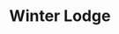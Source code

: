 ---
layout: product
product_id: 1419074404414
id: 1419074404414
title: Winter Lodge
body_html: >-
  <p>Taken on Mt. Seymour in March of 2017.</p>

  <p>During our work snowshoe trip, we passed this beautiful cabin at the top of the mountain. It was blue hour after the sun had set during a big snowstorm it was like we were surrounded by this ambient environment light.</p>

  <p> </p>
vendor: Connell McCarthy
product_type: Posters, Prints, & Visual Artwork
created_at: 2018-08-22T20:00:34-04:00
handle: winter-lodge
updated_at: 2022-06-27T13:52:00-04:00
published_at: 2018-08-22T19:38:24-04:00
template_suffix: ""
status: active
published_scope: global
tags: Batch 01, cabin, Print, snow, winter
admin_graphql_api_id: gid://shopify/Product/1419074404414
variants:
  - id: 39577262456894
    product_id: 1419074404414
    title: 8x10” / Full Colour
    price: "35.00"
    sku: CM-PP-B1-20-XXS-FC
    position: 1
    inventory_policy: continue
    compare_at_price: null
    fulfillment_service: manual
    inventory_management: shopify
    option1: 8x10”
    option2: Full Colour
    option3: null
    created_at: 2021-09-01T15:52:15-04:00
    updated_at: 2022-02-07T16:28:01-05:00
    taxable: true
    barcode: ""
    grams: 208
    image_id: 6198890823742
    weight: 0.208
    weight_unit: kg
    inventory_item_id: 41671703101502
    inventory_quantity: 100
    old_inventory_quantity: 100
    requires_shipping: true
    admin_graphql_api_id: gid://shopify/ProductVariant/39577262456894
  - id: 39577262489662
    product_id: 1419074404414
    title: 8x10” / Black & White
    price: "35.00"
    sku: CM-PP-B1-20-XXS-BW
    position: 2
    inventory_policy: continue
    compare_at_price: null
    fulfillment_service: manual
    inventory_management: shopify
    option1: 8x10”
    option2: Black & White
    option3: null
    created_at: 2021-09-01T15:52:15-04:00
    updated_at: 2022-02-07T16:28:02-05:00
    taxable: true
    barcode: ""
    grams: 208
    image_id: 6198890790974
    weight: 0.208
    weight_unit: kg
    inventory_item_id: 41671703134270
    inventory_quantity: 100
    old_inventory_quantity: 100
    requires_shipping: true
    admin_graphql_api_id: gid://shopify/ProductVariant/39577262489662
  - id: 39577262522430
    product_id: 1419074404414
    title: 8.5x11” / Full Colour
    price: "35.00"
    sku: CM-PP-B1-20-XS-FC
    position: 3
    inventory_policy: continue
    compare_at_price: null
    fulfillment_service: manual
    inventory_management: shopify
    option1: 8.5x11”
    option2: Full Colour
    option3: null
    created_at: 2021-09-01T15:52:15-04:00
    updated_at: 2022-02-07T16:28:01-05:00
    taxable: true
    barcode: ""
    grams: 208
    image_id: 6198890823742
    weight: 0.208
    weight_unit: kg
    inventory_item_id: 41671703167038
    inventory_quantity: 100
    old_inventory_quantity: 100
    requires_shipping: true
    admin_graphql_api_id: gid://shopify/ProductVariant/39577262522430
  - id: 39577262555198
    product_id: 1419074404414
    title: 8.5x11” / Black & White
    price: "35.00"
    sku: CM-PP-B1-20-XS-BW
    position: 4
    inventory_policy: continue
    compare_at_price: null
    fulfillment_service: manual
    inventory_management: shopify
    option1: 8.5x11”
    option2: Black & White
    option3: null
    created_at: 2021-09-01T15:52:15-04:00
    updated_at: 2022-02-07T16:28:02-05:00
    taxable: true
    barcode: ""
    grams: 208
    image_id: 6198890790974
    weight: 0.208
    weight_unit: kg
    inventory_item_id: 41671703199806
    inventory_quantity: 100
    old_inventory_quantity: 100
    requires_shipping: true
    admin_graphql_api_id: gid://shopify/ProductVariant/39577262555198
  - id: 39577262587966
    product_id: 1419074404414
    title: 13x19” / Full Colour
    price: "40.00"
    sku: CM-PP-B1-20-S-FC
    position: 5
    inventory_policy: continue
    compare_at_price: null
    fulfillment_service: manual
    inventory_management: shopify
    option1: 13x19”
    option2: Full Colour
    option3: null
    created_at: 2021-09-01T15:52:15-04:00
    updated_at: 2022-02-07T16:28:01-05:00
    taxable: true
    barcode: ""
    grams: 208
    image_id: 6198890823742
    weight: 0.208
    weight_unit: kg
    inventory_item_id: 41671703232574
    inventory_quantity: 100
    old_inventory_quantity: 100
    requires_shipping: true
    admin_graphql_api_id: gid://shopify/ProductVariant/39577262587966
  - id: 39577262620734
    product_id: 1419074404414
    title: 13x19” / Black & White
    price: "40.00"
    sku: CM-PP-B1-20-S-BW
    position: 6
    inventory_policy: continue
    compare_at_price: null
    fulfillment_service: manual
    inventory_management: shopify
    option1: 13x19”
    option2: Black & White
    option3: null
    created_at: 2021-09-01T15:52:15-04:00
    updated_at: 2022-02-07T16:28:01-05:00
    taxable: true
    barcode: ""
    grams: 208
    image_id: 6198890790974
    weight: 0.208
    weight_unit: kg
    inventory_item_id: 41671703265342
    inventory_quantity: 100
    old_inventory_quantity: 100
    requires_shipping: true
    admin_graphql_api_id: gid://shopify/ProductVariant/39577262620734
  - id: 39577262653502
    product_id: 1419074404414
    title: 16x20” / Full Colour
    price: "50.00"
    sku: CM-PP-B1-20-M-FC
    position: 7
    inventory_policy: continue
    compare_at_price: null
    fulfillment_service: manual
    inventory_management: shopify
    option1: 16x20”
    option2: Full Colour
    option3: null
    created_at: 2021-09-01T15:52:15-04:00
    updated_at: 2022-02-07T16:28:05-05:00
    taxable: true
    barcode: ""
    grams: 208
    image_id: 6198890823742
    weight: 0.208
    weight_unit: kg
    inventory_item_id: 41671703298110
    inventory_quantity: 100
    old_inventory_quantity: 100
    requires_shipping: true
    admin_graphql_api_id: gid://shopify/ProductVariant/39577262653502
  - id: 39577262686270
    product_id: 1419074404414
    title: 16x20” / Black & White
    price: "50.00"
    sku: CM-PP-B1-20-M-BW
    position: 8
    inventory_policy: continue
    compare_at_price: null
    fulfillment_service: manual
    inventory_management: shopify
    option1: 16x20”
    option2: Black & White
    option3: null
    created_at: 2021-09-01T15:52:15-04:00
    updated_at: 2022-02-07T16:28:06-05:00
    taxable: true
    barcode: ""
    grams: 208
    image_id: 6198890790974
    weight: 0.208
    weight_unit: kg
    inventory_item_id: 41671703330878
    inventory_quantity: 100
    old_inventory_quantity: 100
    requires_shipping: true
    admin_graphql_api_id: gid://shopify/ProductVariant/39577262686270
  - id: 39577262719038
    product_id: 1419074404414
    title: 20x24” / Full Colour
    price: "60.00"
    sku: CM-PP-B1-20-L-FC
    position: 9
    inventory_policy: continue
    compare_at_price: null
    fulfillment_service: manual
    inventory_management: shopify
    option1: 20x24”
    option2: Full Colour
    option3: null
    created_at: 2021-09-01T15:52:15-04:00
    updated_at: 2022-02-07T16:28:05-05:00
    taxable: true
    barcode: ""
    grams: 208
    image_id: 6198890823742
    weight: 0.208
    weight_unit: kg
    inventory_item_id: 41671703363646
    inventory_quantity: 100
    old_inventory_quantity: 100
    requires_shipping: true
    admin_graphql_api_id: gid://shopify/ProductVariant/39577262719038
  - id: 39577262751806
    product_id: 1419074404414
    title: 20x24” / Black & White
    price: "60.00"
    sku: CM-PP-B1-20-L-BW
    position: 10
    inventory_policy: continue
    compare_at_price: null
    fulfillment_service: manual
    inventory_management: shopify
    option1: 20x24”
    option2: Black & White
    option3: null
    created_at: 2021-09-01T15:52:15-04:00
    updated_at: 2022-02-07T16:28:10-05:00
    taxable: true
    barcode: ""
    grams: 208
    image_id: 6198890790974
    weight: 0.208
    weight_unit: kg
    inventory_item_id: 41671703396414
    inventory_quantity: 100
    old_inventory_quantity: 100
    requires_shipping: true
    admin_graphql_api_id: gid://shopify/ProductVariant/39577262751806
  - id: 39577262784574
    product_id: 1419074404414
    title: 20x30” / Full Colour
    price: "70.00"
    sku: CM-PP-B1-20-XL-FC
    position: 11
    inventory_policy: continue
    compare_at_price: null
    fulfillment_service: manual
    inventory_management: shopify
    option1: 20x30”
    option2: Full Colour
    option3: null
    created_at: 2021-09-01T15:52:15-04:00
    updated_at: 2022-02-07T16:28:10-05:00
    taxable: true
    barcode: ""
    grams: 208
    image_id: 6198890823742
    weight: 0.208
    weight_unit: kg
    inventory_item_id: 41671703429182
    inventory_quantity: 100
    old_inventory_quantity: 100
    requires_shipping: true
    admin_graphql_api_id: gid://shopify/ProductVariant/39577262784574
  - id: 39577262817342
    product_id: 1419074404414
    title: 20x30” / Black & White
    price: "70.00"
    sku: CM-PP-B1-20-XL-BW
    position: 12
    inventory_policy: continue
    compare_at_price: null
    fulfillment_service: manual
    inventory_management: shopify
    option1: 20x30”
    option2: Black & White
    option3: null
    created_at: 2021-09-01T15:52:15-04:00
    updated_at: 2022-02-07T16:28:10-05:00
    taxable: true
    barcode: ""
    grams: 208
    image_id: 6198890790974
    weight: 0.208
    weight_unit: kg
    inventory_item_id: 41671703461950
    inventory_quantity: 100
    old_inventory_quantity: 100
    requires_shipping: true
    admin_graphql_api_id: gid://shopify/ProductVariant/39577262817342
  - id: 39577262850110
    product_id: 1419074404414
    title: 24x36” / Full Colour
    price: "90.00"
    sku: CM-PP-B1-20-XXL-FC
    position: 13
    inventory_policy: continue
    compare_at_price: null
    fulfillment_service: manual
    inventory_management: shopify
    option1: 24x36”
    option2: Full Colour
    option3: null
    created_at: 2021-09-01T15:52:15-04:00
    updated_at: 2022-02-07T16:28:10-05:00
    taxable: true
    barcode: ""
    grams: 208
    image_id: 6198890823742
    weight: 0.208
    weight_unit: kg
    inventory_item_id: 41671703494718
    inventory_quantity: 100
    old_inventory_quantity: 100
    requires_shipping: true
    admin_graphql_api_id: gid://shopify/ProductVariant/39577262850110
  - id: 39577262882878
    product_id: 1419074404414
    title: 24x36” / Black & White
    price: "90.00"
    sku: CM-PP-B1-20-XXL-BW
    position: 14
    inventory_policy: continue
    compare_at_price: null
    fulfillment_service: manual
    inventory_management: shopify
    option1: 24x36”
    option2: Black & White
    option3: null
    created_at: 2021-09-01T15:52:15-04:00
    updated_at: 2022-02-07T16:28:16-05:00
    taxable: true
    barcode: ""
    grams: 208
    image_id: 6198890790974
    weight: 0.208
    weight_unit: kg
    inventory_item_id: 41671703527486
    inventory_quantity: 100
    old_inventory_quantity: 100
    requires_shipping: true
    admin_graphql_api_id: gid://shopify/ProductVariant/39577262882878
  - id: 39577262915646
    product_id: 1419074404414
    title: 30x40” / Full Colour
    price: "100.00"
    sku: CM-PP-B1-20-XXXL-FC
    position: 15
    inventory_policy: continue
    compare_at_price: null
    fulfillment_service: manual
    inventory_management: shopify
    option1: 30x40”
    option2: Full Colour
    option3: null
    created_at: 2021-09-01T15:52:15-04:00
    updated_at: 2022-02-07T16:28:15-05:00
    taxable: true
    barcode: ""
    grams: 208
    image_id: 6198890823742
    weight: 0.208
    weight_unit: kg
    inventory_item_id: 41671703560254
    inventory_quantity: 100
    old_inventory_quantity: 100
    requires_shipping: true
    admin_graphql_api_id: gid://shopify/ProductVariant/39577262915646
  - id: 39577262948414
    product_id: 1419074404414
    title: 30x40” / Black & White
    price: "100.00"
    sku: CM-PP-B1-20-XXXL-BW
    position: 16
    inventory_policy: continue
    compare_at_price: null
    fulfillment_service: manual
    inventory_management: shopify
    option1: 30x40”
    option2: Black & White
    option3: null
    created_at: 2021-09-01T15:52:15-04:00
    updated_at: 2022-02-07T16:28:15-05:00
    taxable: true
    barcode: ""
    grams: 208
    image_id: 6198890790974
    weight: 0.208
    weight_unit: kg
    inventory_item_id: 41671703593022
    inventory_quantity: 100
    old_inventory_quantity: 100
    requires_shipping: true
    admin_graphql_api_id: gid://shopify/ProductVariant/39577262948414
options:
  - id: 1948216688702
    product_id: 1419074404414
    name: Size
    position: 1
    values:
      - 8x10”
      - 8.5x11”
      - 13x19”
      - 16x20”
      - 20x24”
      - 20x30”
      - 24x36”
      - 30x40”
  - id: 8590094172222
    product_id: 1419074404414
    name: Color
    position: 2
    values:
      - Full Colour
      - Black & White
images:
  - id: 6198890823742
    product_id: 1419074404414
    position: 1
    created_at: 2019-03-04T20:02:07-05:00
    updated_at: 2019-10-20T18:44:16-04:00
    alt: null
    width: 1000
    height: 1500
    src: https://cdn.shopify.com/s/files/1/1624/2355/products/CM---Winter-Lodge-_Product-Mockup-2019.jpg?v=1571611456
    variant_ids:
      - 39577262456894
      - 39577262522430
      - 39577262587966
      - 39577262653502
      - 39577262719038
      - 39577262784574
      - 39577262850110
      - 39577262915646
    admin_graphql_api_id: gid://shopify/ProductImage/6198890823742
  - id: 6198890790974
    product_id: 1419074404414
    position: 2
    created_at: 2019-03-04T20:02:06-05:00
    updated_at: 2019-10-20T18:44:16-04:00
    alt: null
    width: 1000
    height: 1500
    src: https://cdn.shopify.com/s/files/1/1624/2355/products/CM---Winter-Lodge-_Product-Mockup-2019_-B_W.jpg?v=1571611456
    variant_ids:
      - 39577262489662
      - 39577262555198
      - 39577262620734
      - 39577262686270
      - 39577262751806
      - 39577262817342
      - 39577262882878
      - 39577262948414
    admin_graphql_api_id: gid://shopify/ProductImage/6198890790974
  - id: 28230489079870
    product_id: 1419074404414
    position: 3
    created_at: 2021-05-04T21:43:13-04:00
    updated_at: 2021-05-04T21:43:13-04:00
    alt: null
    width: 2000
    height: 1800
    src: https://cdn.shopify.com/s/files/1/1624/2355/products/PAR_02_0001_e7551ee2-1590-4579-adb3-7185625cac76.png?v=1620178993
    variant_ids: []
    admin_graphql_api_id: gid://shopify/ProductImage/28230489079870
image:
  id: 6198890823742
  product_id: 1419074404414
  position: 1
  created_at: 2019-03-04T20:02:07-05:00
  updated_at: 2019-10-20T18:44:16-04:00
  alt: null
  width: 1000
  height: 1500
  src: https://cdn.shopify.com/s/files/1/1624/2355/products/CM---Winter-Lodge-_Product-Mockup-2019.jpg?v=1571611456
  variant_ids:
    - 39577262456894
    - 39577262522430
    - 39577262587966
    - 39577262653502
    - 39577262719038
    - 39577262784574
    - 39577262850110
    - 39577262915646
  admin_graphql_api_id: gid://shopify/ProductImage/6198890823742

---